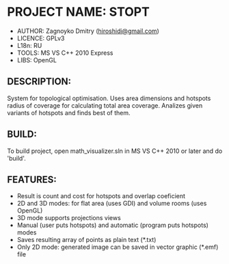 PROJECT NAME: STOPT
================================================================================
- AUTHOR:   Zagnoyko Dmitry (hiroshidi@gmail.com)  
- LICENCE:  GPLv3    
- L18n:     RU
- TOOLS:    MS VS C++ 2010 Express
- LIBS:     OpenGL

DESCRIPTION:
--------------------------------------------------------------------------------
System for topological optimisation. Uses area dimensions and hotspots radius of 
coverage for calculating total area coverage. Analizes given variants of hotspots
and finds best of them.

BUILD: 
--------------------------------------------------------------------------------
To build project, open math_visualizer.sln in MS VS C++ 2010 or later and do 
'build'.

FEATURES:
--------------------------------------------------------------------------------
- Result is count and cost for hotspots and overlap coeficient
- 2D and 3D modes: for flat area (uses GDI) and volume rooms (uses OpenGL)
- 3D mode supports projections views
- Manual (user puts hotspots) and automatic (program puts hotspots) modes
- Saves resulting array of points as plain text (*.txt)
- Only 2D mode: generated image can be saved in vector graphic (*.emf) file